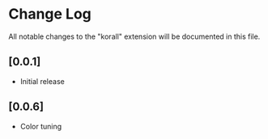 # Change Log

All notable changes to the "korall" extension will be documented in this file.

## [0.0.1]

- Initial release

## [0.0.6]

- Color tuning
